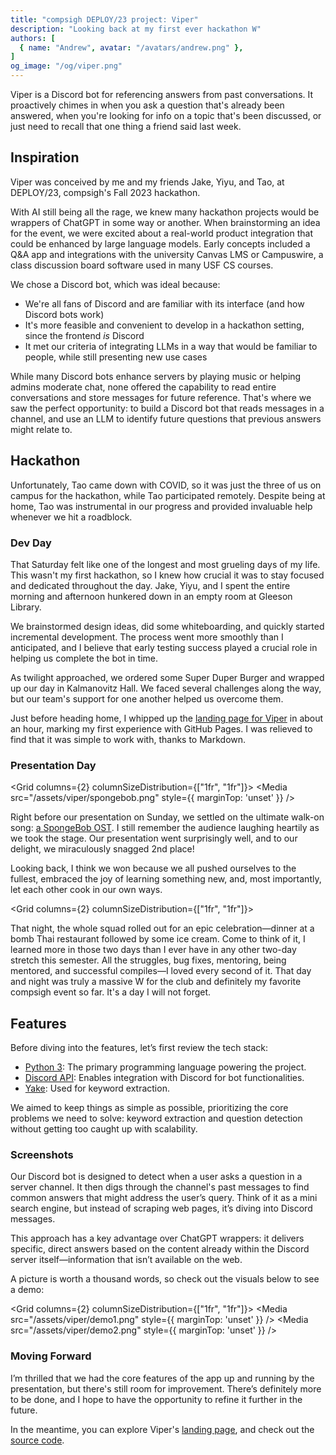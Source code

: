 ```yaml
---
title: "compsigh DEPLOY/23 project: Viper"
description: "Looking back at my first ever hackathon W"
authors: [
  { name: "Andrew", avatar: "/avatars/andrew.png" },
]
og_image: "/og/viper.png"
---
```


Viper is a Discord bot for referencing answers from past conversations. It proactively chimes in when you ask a question that's already been answered, when you're looking for info on a topic that's been discussed, or just need to recall that one thing a friend said last week.

<Media
  src="/og/viper.png"
  alt="viper logo"
/>

## Inspiration

Viper was conceived by me and my friends Jake, Yiyu, and Tao, at DEPLOY/23, compsigh's Fall 2023 hackathon.

With AI still being all the rage, we knew many hackathon projects would be wrappers of ChatGPT in some way or another. When brainstorming an idea for the event, we were excited about a real-world product integration that could be enhanced by large language models. Early concepts included a Q&A app and integrations with the university Canvas LMS or Campuswire, a class discussion board software used in many USF CS courses.

We chose a Discord bot, which was ideal because:

- We're all fans of Discord and are familiar with its interface (and how Discord bots work)
- It's more feasible and convenient to develop in a hackathon setting, since the frontend *is* Discord
- It met our criteria of integrating LLMs in a way that would be familiar to people, while still presenting new use cases

<Media
  src="/assets/viper/discord.gif"
  alt="An illustration of the Discord loading animation"
/>

While many Discord bots enhance servers by playing music or helping admins moderate chat, none offered the capability to read entire conversations and store messages for future reference. That's where we saw the perfect opportunity: to build a Discord bot that reads messages in a channel, and use an LLM to identify future questions that previous answers might relate to.

## Hackathon

Unfortunately, Tao came down with COVID, so it was just the three of us on campus for the hackathon, while Tao participated remotely. Despite being at home, Tao was instrumental in our progress and provided invaluable help whenever we hit a roadblock.

### Dev Day

That Saturday felt like one of the longest and most grueling days of my life. This wasn't my first hackathon, so I knew how crucial it was to stay focused and dedicated throughout the day. Jake, Yiyu, and I spent the entire morning and afternoon hunkered down in an empty room at Gleeson Library.

<Media
  description="To make or break -- that is the question."
  src="/assets/viper/gleeson.png"
  alt="A front view of the Gleeson Library."
/>

We brainstormed design ideas, did some whiteboarding, and quickly started incremental development. The process went more smoothly than I anticipated, and I believe that early testing success played a crucial role in helping us complete the bot in time.

As twilight approached, we ordered some Super Duper Burger and wrapped up our day in Kalmanovitz Hall. We faced several challenges along the way, but our team's support for one another helped us overcome them.

Just before heading home, I whipped up the [landing page for Viper](https://viper-deploy2023.github.io) in about an hour, marking my first experience with GitHub Pages. I was relieved to find that it was simple to work with, thanks to Markdown.

### Presentation Day

<Grid columns={2} columnSizeDistribution={["1fr", "1fr"]}>
  <Media
    src="/assets/viper/spongebob.png"
    style={{
      marginTop: 'unset'
    }}
  />
  <div>
    <p>Right before our presentation on Sunday, we settled on the ultimate walk-on song: <a href="https://www.youtube.com/watch?v=4A2ygNnUMGY" target="_blank">a SpongeBob OST</a>. I still remember the audience laughing heartily as we took the stage. Our presentation went surprisingly well, and to our delight, we miraculously snagged 2nd place!</p>
  </div>
</Grid>

Looking back, I think we won because we all pushed ourselves to the fullest, embraced the joy of learning something new, and, most importantly, let each other cook in our own ways.

<Grid columns={2} columnSizeDistribution={["1fr", "1fr"]}>
  <div>
    <p>That night, the whole squad rolled out for an epic celebration—dinner at a bomb Thai restaurant followed by some ice cream. Come to think of it, I learned more in those two days than I ever have in any other two-day stretch this semester. All the struggles, bug fixes, mentoring, being mentored, and successful compiles—I loved every second of it. That day and night was truly a massive W for the club and definitely my favorite compsigh event so far. It's a day I will not forget.</p>
  </div>
  <Media
    src="/assets/viper/dinner.png"
    style={{
      marginTop: 'unset'
    }}
  />
</Grid>

## Features

Before diving into the features, let’s first review the tech stack:

- [Python 3](https://www.python.org/downloads/): The primary programming language powering the project.
- [Discord API](https://discord.com/developers/docs/intro): Enables integration with Discord for bot functionalities.
- [Yake](https://liaad.github.io/yake/): Used for keyword extraction.

We aimed to keep things as simple as possible, prioritizing the core problems we need to solve: keyword extraction and question detection without getting too caught up with scalability.

### Screenshots

Our Discord bot is designed to detect when a user asks a question in a server channel. It then digs through the channel's past messages to find common answers that might address the user’s query. Think of it as a mini search engine, but instead of scraping web pages, it’s diving into Discord messages.

This approach has a key advantage over ChatGPT wrappers: it delivers specific, direct answers based on the content already within the Discord server itself—information that isn’t available on the web.

A picture is worth a thousand words, so check out the visuals below to see a demo:

<Grid columns={2} columnSizeDistribution={["1fr", "1fr"]}>
  <Media
    src="/assets/viper/demo1.png"
    style={{
      marginTop: 'unset'
    }}
  />
  <Media
    src="/assets/viper/demo2.png"
    style={{
      marginTop: 'unset'
    }}
  />
</Grid>

### Moving Forward

I’m thrilled that we had the core features of the app up and running by the presentation, but there's still room for improvement. There’s definitely more to be done, and I hope to have the opportunity to refine it further in the future.

In the meantime, you can explore Viper's [landing page](https://viper-deploy2023.github.io/), and check out the [source code](https://github.com/viper-Deploy2023/viper).